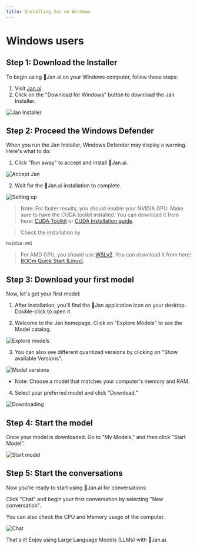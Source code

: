 ```yaml
---
title: Installing Jan on Windows
---
```


# Windows users
## Step 1: Download the Installer
To begin using 👋Jan.ai on your Windows computer, follow these steps:

1. Visit [Jan.ai](https://jan.ai/).
2. Click on the "Download for Windows" button to download the Jan Installer.

![Jan Installer](img/jan-download.png)

## Step 2: Proceed the Windows Defender

When you run the Jan Installer, Windows Defender may display a warning. Here's what to do:

1. Click "Run away" to accept and install 👋Jan.ai.

![Accept Jan](img/window-defender.png)

2. Wait for the 👋Jan.ai installation to complete.

![Setting up](img/set-up.png)

> Note: For faster results, you should enable your NVIDIA GPU. Make sure to have the CUDA toolkit installed. You can download it from here: [CUDA Toolkit](https://developer.nvidia.com/cuda-downloads) or [CUDA Installation guide](https://docs.nvidia.com/cuda/cuda-installation-guide-microsoft-windows/index.html#verify-you-have-a-cuda-capable-gpu).

> Check the installation by

```bash
nvidia-smi
```

> For AMD GPU, you should use [WSLv2](https://learn.microsoft.com/en-us/windows/wsl/install). You can download it from here: [ROCm Quick Start (Linux)](https://rocm.docs.amd.com/en/latest/deploy/linux/quick_start.html).

## Step 3: Download your first model
Now, let's get your first model:

1. After installation, you'll find the 👋Jan application icon on your desktop. Double-click to open it.

2. Welcome to the Jan homepage. Click on "Explore Models" to see the Model catalog.

![Explore models](img/explore-model.png)

3. You can also see different quantized versions by clicking on "Show available Versions".

![Model versions](img/model-version.png)

- Note: Choose a model that matches your computer's memory and RAM.

4. Select your preferred model and click "Download."

![Downloading](img/downloading.PNG)

## Step 4: Start the model
Once your model is downloaded. Go to "My Models," and then click "Start Model".

![Start model](img/start-model.PNG)

## Step 5: Start the conversations
Now you're ready to start using 👋Jan.ai for conversations:

Click "Chat" and begin your first conversation by selecting "New conversation".

You can also check the CPU and Memory usage of the computer.

![Chat](img/chat.PNG)

That's it! Enjoy using Large Language Models (LLMs) with 👋Jan.ai.